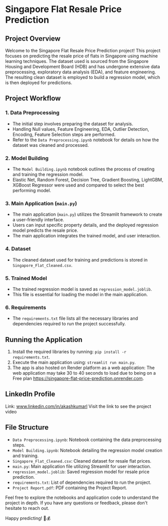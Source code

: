 # Singapore Flat Resale Price Prediction

## Project Overview

Welcome to the Singapore Flat Resale Price Prediction project! This project focuses on predicting the resale price of flats in Singapore using machine learning techniques. The dataset used is sourced from the Singapore Housing and Development Board (HDB) and has undergone extensive data preprocessing, exploratory data analysis (EDA), and feature engineering. The resulting clean dataset is employed to build a regression model, which is then deployed for predictions.

## Project Workflow

### 1. Data Preprocessing
- The initial step involves preparing the dataset for analysis.
- Handling Null values, Feature Engineering, EDA, Outlier Detection, Encoding, Feature Selection steps are performed.
- Refer to the `Data Preprocessing.ipynb` notebook for details on how the dataset was cleaned and processed.

### 2. Model Building
- The `Model Building.ipynb` notebook outlines the process of creating and training the regression model.
- Elastic Net, Random Forest, Decision Tree, Gradient Boosting, LightGBM, XGBoost Regressor were used and compared to select the best performing model.

### 3. Main Application (`main.py`)
- The main application (`main.py`) utilizes the Streamlit framework to create a user-friendly interface.
- Users can input specific property details, and the deployed regression model predicts the resale price.
- The main application integrates the trained model, and user interaction.

### 4. Dataset
- The cleaned dataset used for training and predictions is stored in `Singapore_Flat_Cleaned.csv`.

### 5. Trained Model
- The trained regression model is saved as `regression_model.joblib`.
- This file is essential for loading the model in the main application.

### 6. Requirements
- The `requirements.txt` file lists all the necessary libraries and dependencies required to run the project successfully.

## Running the Application

1. Install the required libraries by running: `pip install -r requirements.txt`.
2. Execute the main application using: `streamlit run main.py`.
3. The app is also hosted on Render platform as a web application: 
The web application may take 30 to 40 seconds to load due to being on a Free plan https://singapore-flat-price-prediction.onrender.com.

## LinkedIn Profile
Link: www.linkedin.com/in/akashkumarl
Visit the link to see the project video

## File Structure
- `Data Preprocessing.ipynb`: Notebook containing the data preprocessing steps.
- `Model Building.ipynb`: Notebook detailing the regression model creation and training.
- `Singapore_Flat_Cleaned.csv`: Cleaned dataset for resale flat prices.
- `main.py`: Main application file utilizing Streamlit for user interaction.
- `regression_model.joblib`: Saved regression model for resale price prediction.
- `requirements.txt`: List of dependencies required to run the project.
- `Project Report.pdf`: PDF containing the Project Report.

Feel free to explore the notebooks and application code to understand the project in depth. If you have any questions or feedback, please don't hesitate to reach out.

Happy predicting! 🏡💰
